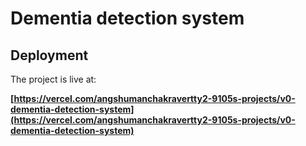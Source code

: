 # Dementia detection system

## Deployment

The project is live at:

**[https://vercel.com/angshumanchakravertty2-9105s-projects/v0-dementia-detection-system](https://vercel.com/angshumanchakravertty2-9105s-projects/v0-dementia-detection-system)**
